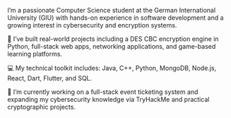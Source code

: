 I’m a passionate Computer Science student at the German International University (GIU) with hands-on experience in software development and a growing interest in cybersecurity and encryption systems.

🔐 I’ve built real-world projects including a DES CBC encryption engine in Python, full-stack web apps, networking applications, and game-based learning platforms.

💻 My technical toolkit includes: Java, C++, Python, MongoDB, Node.js, React, Dart, Flutter, and SQL.

🚀 I’m currently working on a full-stack event ticketing system and expanding my cybersecurity knowledge via TryHackMe and practical cryptographic projects.

